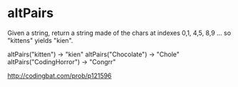# altPairs

Given a string, return a string made of the chars at indexes 0,1, 4,5, 8,9 ... so "kittens" yields "kien".

altPairs("kitten") → "kien"
altPairs("Chocolate") → "Chole"
altPairs("CodingHorror") → "Congrr"

http://codingbat.com/prob/p121596